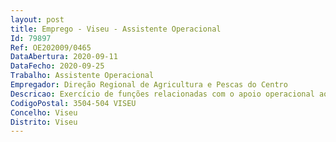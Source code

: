 ```yaml
--- 
layout: post
title: Emprego - Viseu - Assistente Operacional
Id: 79897
Ref: OE202009/0465
DataAbertura: 2020-09-11
DataFecho: 2020-09-25
Trabalho: Assistente Operacional
Empregador: Direção Regional de Agricultura e Pescas do Centro
Descricao: Exercício de funções relacionadas com o apoio operacional aos serviços, de natureza executiva, de carater manual ou mecânico, designadamente no apoio para a execução dos trabalhos nas parcelas de vinha do Centro de Estudos Vitivinícolas do Dão. Local de trabalho  VISEU   NELAS.
CodigoPostal: 3504-504 VISEU
Concelho: Viseu
Distrito: Viseu
--- 
```

